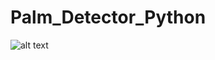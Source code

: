 # Palm_Detector_Python
![alt text](https://www.deuxexsilicon.com/wp-content/uploads/2020/03/Annotation-2020-04-06-201505.jpg)
